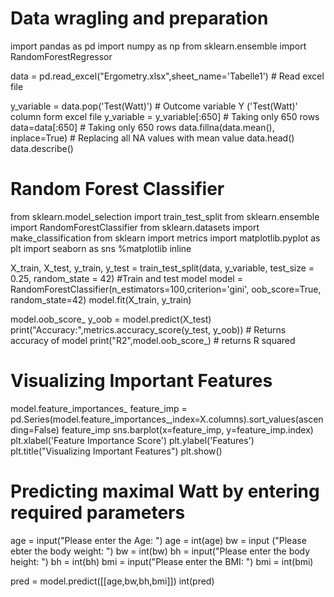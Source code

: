 # Data wragling and preparation 

import pandas as pd
import numpy as np
from sklearn.ensemble import RandomForestRegressor

data = pd.read_excel("Ergometry.xlsx",sheet_name='Tabelle1') # Read excel file

y_variable = data.pop('Test(Watt)') # Outcome variable Y ('Test(Watt)' column form excel file 
y_variable = y_variable[:650] # Taking only 650 rows
data=data[:650] # Taking only 650 rows
data.fillna(data.mean(), inplace=True) # Replacing all NA values with mean value
data.head()
data.describe()

# Random Forest Classifier

from sklearn.model_selection import train_test_split
from sklearn.ensemble import RandomForestClassifier
from sklearn.datasets import make_classification
from sklearn import metrics
import matplotlib.pyplot as plt
import seaborn as sns
%matplotlib inline

X_train, X_test, y_train, y_test = train_test_split(data, y_variable, test_size = 0.25, random_state = 42) #Train and test model
model = RandomForestClassifier(n_estimators=100,criterion='gini', oob_score=True, random_state=42)
model.fit(X_train, y_train)

model.oob_score_
y_oob = model.predict(X_test)
print("Accuracy:",metrics.accuracy_score(y_test, y_oob)) # Returns accuracy of model
print("R2",model.oob_score_) # returns R squared

# Visualizing Important Features

model.feature_importances_
feature_imp = pd.Series(model.feature_importances_,index=X.columns).sort_values(ascending=False)
feature_imp
sns.barplot(x=feature_imp, y=feature_imp.index)
plt.xlabel('Feature Importance Score')
plt.ylabel('Features')
plt.title("Visualizing Important Features")
plt.show()

# Predicting maximal Watt by entering required parameters

age = input("Please enter the Age: ")
age = int(age)
bw = input ("Please ebter the body weight: ")
bw = int(bw)
bh = input("Please enter the body height: ")
bh = int(bh)
bmi = input("Please enter the BMI: ")
bmi = int(bmi)

pred = model.predict([[age,bw,bh,bmi]])
int(pred)
